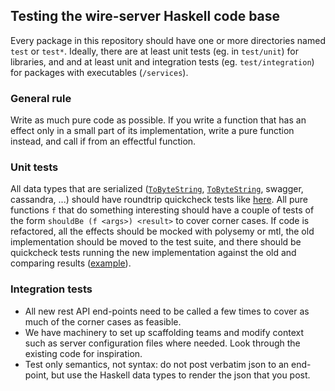 ## Testing the wire-server Haskell code base

Every package in this repository should have one or more directories
named `test` or `test*`.  Ideally, there are at least unit tests
(eg. in `test/unit`) for libraries, and and at least unit and
integration tests (eg. `test/integration`) for packages with
executables (`/services`).

### General rule

Write as much pure code as possible.  If you write a function that has
an effect only in a small part of its implementation, write a pure
function instead, and call if from an effectful function.

### Unit tests

All data types that are serialized ([`ToByteString`](https://hackage.haskell.org/package/amazonka-core-1.6.1/docs/Network-AWS-Data-ByteString.html#t:ToByteString), [`ToByteString`](https://hackage.haskell.org/package/aeson/docs/Data-Aeson.html#t:ToJSON), swagger, cassandra, ...) should have roundtrip quickcheck tests like [here](https://github.com/wireapp/wire-server/blob/develop/libs/wire-api/test/unit/Test/Wire/API/Roundtrip/Aeson.hs#L235).
All pure functions `f` that do something interesting should have a couple of tests of the form `shouldBe (f <args>) <result>` to cover corner cases.
If code is refactored, all the effects should be mocked with polysemy or mtl, the old implementation should be moved to the test suite, and there should be quickcheck tests running the new implementation against the old and comparing results ([example](https://github.com/wireapp/wire-server/blob/develop/services/gundeck/test/unit/MockGundeck.hs)).

### Integration tests

- All new rest API end-points need to be called a few times to cover as much of the corner cases as feasible.
- We have machinery to set up scaffolding teams and modify context such as server configuration files where needed.  Look through the existing code for inspiration.
- Test only semantics, not syntax: do not post verbatim json to an end-point, but use the Haskell data types to render the json that you post.
